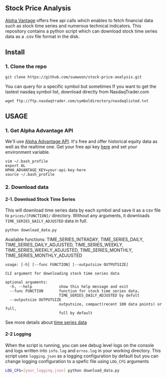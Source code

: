 Stock Price Analysis 
----
[Alpha Vantage](https://www.alphavantage.co/) offers free api calls which enables to fetch financial data such as stock time series and numerous technical indicators. This repository contains a python script which can download stock time series data as a .csv file format in the disk. 

## Install
### 1. Clone the repo 
```
git clone https://github.com/suewoon/stock-price-analysis.git
``` 
You can query for a specific symbol but sometimes   If you want to get the lastest nasdaq symbol list, download directly from NasdaqTrader.com
```
wget ftp://ftp.nasdaqtrader.com/symboldirectory/nasdaqlisted.txt
```

## USAGE 
### 1. Get Alpha Advantage API
We'll use [Alpha Advantage API](https://www.alphavantage.co/documentation/). It's free and offer historical equity data as well as the realtime one. 
Get your free api key [here](https://www.alphavantage.co/support/#api-key) and set your environment variable.  
```
vim ~/.bash_profile
export AL
HPHA_ADVANTAGE_KEY=your-api-key-here
source ~/.bash_profile
``` 
### 2. Download data 
#### 2-1. Download Stock Time Series 
This will download time series data by each symbol and save it as a csv file to `prices/[FUNCTION]/` directory. 
Without any arguments, it downloads `TIME_SERIES_DAILY_ADJUSTED` data in full. 
```
python download_data.py 
```
Available functions: TIME_SERIES_INTRADAY, TIME_SERIES_DAILY, TIME_SERIES_DAILY_ADJUSTED, TIME_SERIES_WEEKLY,
TIME_SERIES_WEEKLY_ADJUSTED, TIME_SERIES_MONTHLY, TIME_SERIES_MONTHLY_ADJUSTED
```
usage: [-h] [--func FUNCTION] [--outputsize OUTPUTSIZE]

CLI argument for downloading stock time series data

optional arguments:
  -h, --help            show this help message and exit
  --func FUNCTION       function for stock time series data,
                        TIME_SERIES_DAILY_ADJUSTED by defult
  --outputsize OUTPUTSIZE
                        outputsize, compact(recent 100 data points) or full,
                        full by default
```
See more details about [time series data](https://www.alphavantage.co/documentation/) 
#### 2-2 Logging  
When the script is running, you can see debug level logs on the console and logs written into `info.log` and `erros.log` in your working directory. 
This script uses `logging.json` as a logging configuration by default but you can change logging configuration to a spefic file using `LOG_CFG` arguments 
```bash
LOG_CFG=[your_logging.json] python download_data.py
```